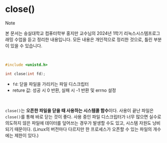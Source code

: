 # close()

> [!note]  
> 본 문서는 숭실대학교 컴퓨터학부 홍지만 교수님의 2024년 1학기 리눅스시스템프로그래밍 수업을 듣고 정리한 내용입니다. 모든 내용은 개인적으로 정리한 것으로, 틀린 부분이 있을 수 있습니다.

<br>

```c
#include <unistd.h>

int close(int fd); 
```

- `fd`: 닫을 파일을 가리키는 파일 디스크립터
- reture 값: 성공 시 0 반환, 실패 시 -1 반환 및 errno 설정

<br>

`close()`는 **오픈한 파일을 닫을 때 사용하는 시스템콜 함수**이다. 사용이 끝난 파일은 `close()`를 통해 바로 닫는 것이 좋다. 사용 중인 파일 디스크립터가 너무 많으면 실수로 의도하지 않은 파일에 데이터를 덮어쓰는 경우가 발생할 수도 있고, 시스템 자원도 낭비되기 때문이다. (Linux의 버전마다 다르지만 한 프로세스가 오픈할 수 있는 파일의 개수에는 제한이 있다.)